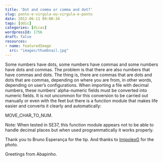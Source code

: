 ```yaml
---
title: 'Dot and comma or comma and dot?'
slug: ponto-e-virgula-ou-virgula-e-ponto
date: 2012-06-11 09:00:34
tags: [ddic]
categories: [dicas]
wordpressId: 1756
draft: false
resources:
- name: featuredImage
  src: "images/thumbnail.jpg"
---
```

Some numbers have dots, some numbers have commas and some numbers have dots and commas. The problem is that there are also numbers that have commas and dots. The thing is, there are commas that are dots and dots that are commas, depending on where you are from, in other words, depending on user’s configurations. When importing a file with decimal numbers, these numbers’ alpha-numeric fields must be converted into numeric fields. It is not uncommon for this conversion to be carried out manually or even with the feet but there is a function module that makes life easier and converts it clearly and automatically:

MOVE_CHAR_TO_NUM.

Note: When tested in SE37, this function module appears not to be able to handle decimal places but when used programmatically it works properly.

Thank you to Bruno Esperança for the tip.
And thanks to [ImipolexG][1] for the photo.

Greetings from Abapinho.

   [1]: http://www.flickr.com/photos/imipolexg/3228161164/
